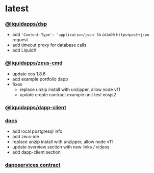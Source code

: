 latest
========

### [@liquidapps/dsp](https://www.npmjs.com/package/@liquidapps/dsp)
- add `'Content-Type': 'application/json'` to oracle `https+post+json` request
- add timeout proxy for database calls
- add LiquidX

### [@liquidapps/zeus-cmd](https://www.npmjs.com/package/@liquidapps/zeus-cmd)
- update eos 1.8.6
- add example portfolio dapp
- fixes
    - replace unzip install with unzipper, allow node v11
    - update create contract example unit test eosjs2

### [@liquidapps/dapp-client](https://www.npmjs.com/package/@liquidapps/dapp-client)

### [docs](https://docs.liquidapps.io/en/stable/)
- add local postgresql info
- add zeus-ide
- replace unzip install with unzipper, allow node v11
- update overview section with new links / videos
- add dapp-client section

### [dappservices contract](http://bloks.io/account/dappservices)